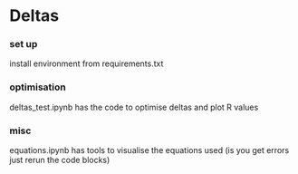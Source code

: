# Deltas
### set up
install environment from requirements.txt

### optimisation
deltas_test.ipynb has the code to optimise deltas and plot R values

### misc
equations.ipynb has tools to visualise the equations used (is you get errors just rerun the code blocks)
